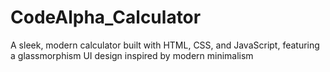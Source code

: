 # CodeAlpha_Calculator
A sleek, modern calculator built with HTML, CSS, and JavaScript, featuring a glassmorphism UI design inspired by modern minimalism
